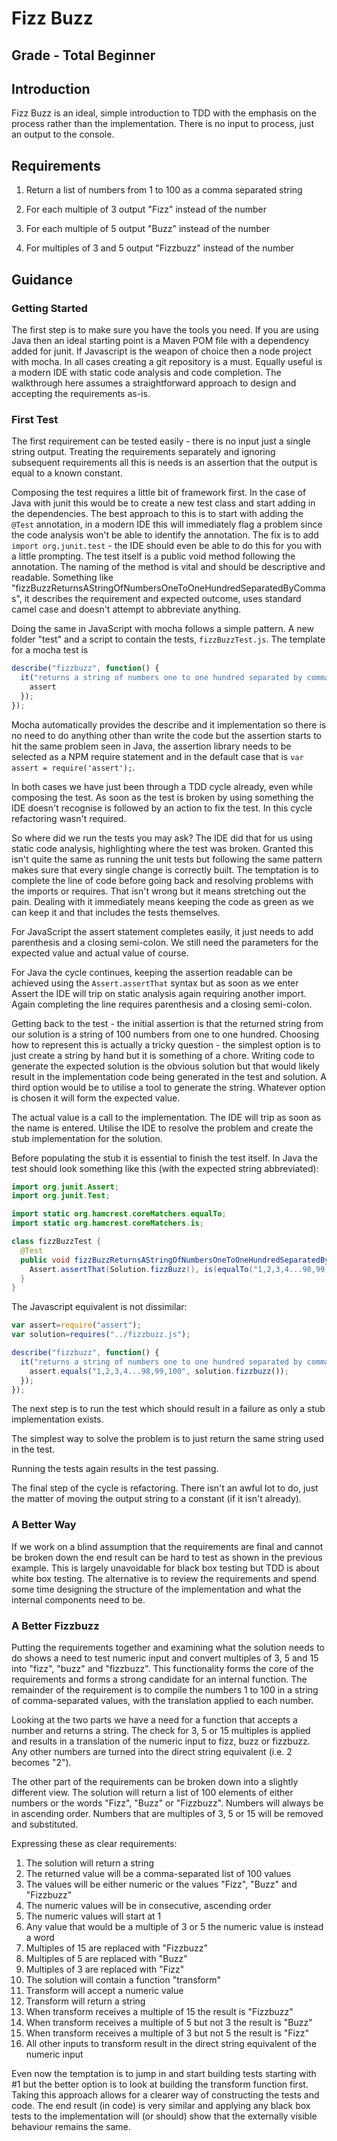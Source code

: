 # Fizz Buzz #

## Grade - Total Beginner ##

## Introduction ##

Fizz Buzz is an ideal, simple introduction to TDD with the emphasis on the
process rather than the implementation. There is no input to process, just an
output to the console.

## Requirements ##

1. Return a list of numbers from 1 to 100 as a comma separated string

2. For each multiple of 3 output "Fizz" instead of the number

3. For each multiple of 5 output "Buzz" instead of the number

4. For multiples of 3 and 5 output "Fizzbuzz" instead of the number

## Guidance ##

### Getting Started ###

The first step is to make sure you have the tools you need. If you are using
Java then an ideal starting point is a Maven POM file with a dependency added
for junit. If Javascript is the weapon of choice then a node project with
mocha. In all cases creating a git repository is a must. Equally useful is a
modern IDE with static code analysis and code completion. The walkthrough here
assumes a straightforward approach to design and accepting the requirements
as-is.

### First Test ###
The first requirement can be tested easily - there is no input just a single
string output. Treating the requirements separately and ignoring subsequent
requirements all this is needs is an assertion that the output is equal to a
known constant.

Composing the test requires a little bit of framework first. In the case of
Java with junit this would be to create a new test class and start adding in
the dependencies. The best approach to this is to start with adding the `@Test`
annotation, in a modern IDE this will immediately flag a problem since the code
analysis won't be able to identify the annotation. The fix is to add `import
org.junit.test` - the IDE should even be able to do this for you with a little
prompting. The test itself is a public void method following the annotation. The
naming of the method is vital and should be descriptive and readable. Something
like "fizzBuzzReturnsAStringOfNumbersOneToOneHundredSeparatedByCommas", it
describes the requirement and expected outcome, uses standard camel case and
doesn't attempt to abbreviate anything.

Doing the same in JavaScript with mocha follows a simple pattern. A new folder
"test" and a script to contain the tests, `fizzBuzzTest.js`. The template for a
mocha test is
```Javascript
describe("fizzbuzz", function() {
  it("returns a string of numbers one to one hundred separated by commas", function() {
    assert
  });
});
```
Mocha automatically provides the describe and it implementation so there is no
need to do anything other than write the code but the assertion starts to hit
the same problem seen in Java, the assertion library needs to be selected as a
NPM require statement and in the default case that is
`var assert = require('assert');`.

In both cases we have just been through a TDD cycle already, even while
composing the test. As soon as the test is broken by using something the IDE
doesn't recognise is followed by an action to fix the test. In this cycle
refactoring wasn't required.

So where did we run the tests you may ask? The IDE did that for us using static
code analysis, highlighting where the test was broken. Granted this isn't quite
the same as running the unit tests but following the same pattern makes sure
that every single change is correctly built. The temptation is to complete the
line of code before going back and resolving problems with the imports or
requires. That isn't wrong but it means stretching out the pain. Dealing with it
immediately means keeping the code as green as we can keep it and that includes
the tests themselves.

For JavaScript the assert statement completes easily, it just needs to add
parenthesis and a closing semi-colon. We still need the parameters for the
expected value and actual value of course.

For Java the cycle continues, keeping the assertion readable can be achieved
using the `Assert.assertThat` syntax but as soon as we enter Assert the IDE will
trip on static analysis again requiring another import. Again completing the
line requires parenthesis and a closing semi-colon.

Getting back to the test - the initial assertion is that the returned string
from our solution is a string of 100 numbers from one to one hundred. Choosing
how to represent this is actually a tricky question - the simplest option is to
just create a string by hand but it is something of a chore. Writing code to
generate the expected solution is the obvious solution but that would likely
result in the implementation code being generated in the test and solution. A
third option would be to utilise a tool to generate the string. Whatever option
is chosen it will form the expected value.

The actual value is a call to the implementation. The IDE will trip as soon as
the name is entered. Utilise the IDE to resolve the problem and create the
stub implementation for the solution.

Before populating the stub it is essential to finish the test itself. In Java
the test should look something like this (with the expected string abbreviated):
```Java
import org.junit.Assert;
import org.junit.Test;

import static org.hamcrest.coreMatchers.equalTo;
import static org.hamcrest.coreMatchers.is;

class fizzBuzzTest {
  @Test
  public void fizzBuzzReturnsAStringOfNumbersOneToOneHundredSeparatedByCommas() {
    Assert.assertThat(Solution.fizzBuzz(), is(equalTo("1,2,3,4...98,99,100")));
  }
}
```

The Javascript equivalent is not dissimilar:
```Javascript
var assert=require("assert");
var solution=requires("../fizzbuzz.js");

describe("fizzbuzz", function() {
  it("returns a string of numbers one to one hundred separated by commas", function () {
    assert.equals("1,2,3,4...98,99,100", solution.fizzbuzz());
  });
});
```

The next step is to run the test which should result in a failure as only a
stub implementation exists.

The simplest way to solve the problem is to just return the same string used in
the test.

Running the tests again results in the test passing.

The final step of the cycle is refactoring. There isn't an awful lot to do,
just the matter of moving the output string to a constant (if it isn't already).

### A Better Way ###

If we work on a blind assumption that the requirements are final and cannot be
broken down the end result can be hard to test as shown in the previous example.
This is largely unavoidable for black box testing but TDD is about white box
testing. The alternative is to review the requirements and spend some time
designing the structure of the implementation and what the internal components
need to be.

### A Better Fizzbuzz ###

Putting the requirements together and examining what the solution needs to do
shows a need to test numeric input and convert multiples of 3, 5 and 15 into
"fizz", "buzz" and "fizzbuzz". This functionality forms the core of the
requirements and forms a strong candidate for an internal function. The
remainder of the requirement is to compile the numbers 1 to 100 in a string of
comma-separated values, with the translation applied to each number.

Looking at the two parts we have a need for a function that accepts a number
and returns a string. The check for 3, 5 or 15 multiples is applied and results
in a translation of the numeric input to fizz, buzz or fizzbuzz. Any other
numbers are turned into the direct string equivalent (i.e. 2 becomes "2").

The other part of the requirements can be broken down into a slightly different
view. The solution will return a list of 100 elements of either numbers or the
words "Fizz", "Buzz" or "Fizzbuzz". Numbers will always be in ascending order.
Numbers that are multiples of 3, 5 or 15 will be removed and substituted.

Expressing these as clear requirements:

  1. The solution will return a string
  2. The returned value will be a comma-separated list of 100 values
  3. The values will be either numeric or the values "Fizz", "Buzz" and
  "Fizzbuzz"
  4. The numeric values will be in consecutive, ascending order
  5. The numeric values will start at 1
  6. Any value that would be a multiple of 3 or 5 the numeric value is instead
  a word
  7. Multiples of 15 are replaced with "Fizzbuzz"
  8. Multiples of 5 are replaced with "Buzz"
  9. Multiples of 3 are replaced with "Fizz"
  10. The solution will contain a function "transform"
  11. Transform will accept a numeric value
  12. Transform will return a string
  13. When transform receives a multiple of 15 the result is "Fizzbuzz"
  14. When transform receives a multiple of 5 but not 3 the result is "Buzz"
  15. When transform receives a multiple of 3 but not 5 the result is "Fizz"
  16. All other inputs to transform result in the direct string equivalent of
  the numeric input

Even now the temptation is to jump in and start building tests starting with #1
but the better option is to look at building the transform function first.
Taking this approach allows for a clearer way of constructing the tests and
code. The end result (in code) is very similar and applying any black box tests
to the implementation will (or should) show that the externally visible
behaviour remains the same.
